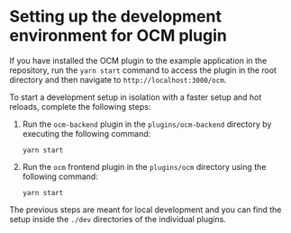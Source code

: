 # Setting up the development environment for OCM plugin

If you have installed the OCM plugin to the example application in the repository, run the `yarn start` command to access the plugin in the root directory and then navigate to `http://localhost:3000/ocm`.

To start a development setup in isolation with a faster setup and hot reloads, complete the following steps:

1. Run the `ocm-backend` plugin in the `plugins/ocm-backend` directory by executing the following command:

   ```console
   yarn start
   ```

2. Run the `ocm` frontend plugin in the `plugins/ocm` directory using the following command:

   ```console
   yarn start
   ```

The previous steps are meant for local development and you can find the setup inside the `./dev` directories of the individual plugins.
